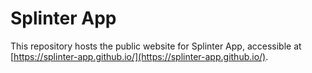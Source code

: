 # Splinter App 
This repository hosts the public website for Splinter App, accessible at [https://splinter-app.github.io/](https://splinter-app.github.io/).
